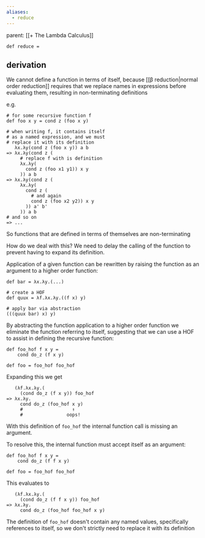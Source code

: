 ```yaml
---
aliases:
  - reduce
---
```


parent: [[+ The Lambda Calculus]]

```
def reduce =
```

## derivation

We cannot define a function in terms of itself, because [[β reduction|normal order reduction]] requires that we replace names in expressions before evaluating them, resulting in non-terminating definitions

e.g.

```
# for some recursive function f
def foo x y = cond z (foo x y)

# when writing f, it contains itself
# as a named expression, and we must
# replace it with its definition
   λx.λy(cond z (foo x y)) a b
=> λx.λy(cond z (
     # replace f with is definition
     λx.λy(
       cond z (foo x1 y1)) x y
     )) a b
=> λx.λy(cond z (
     λx.λy(
       cond z (
         # and again
         cond z (foo x2 y2)) x y
       )) a' b'
     )) a b
# and so on
=> ...
```

So functions that are defined in terms of themselves are non-terminating

How do we deal with this? We need to delay the calling of the function to prevent having to expand its definition. 

Application of a given function can be rewritten by raising the function as an argument to a higher order function:

```
def bar = λx.λy.(...)

# create a HOF
def quux = λf.λx.λy.((f x) y)

# apply bar via abstraction
(((quux bar) x) y)
```

By abstracting the function application to a higher order function we eliminate the function referring to itself, suggesting that we can use a HOF to assist in defining the recursive function:

```
def foo_hof f x y = 
	cond do_z (f x y)

def foo = foo_hof foo_hof
```

Expanding this we get

```
   (λf.λx.λy.(
     (cond do_z (f x y)) foo_hof
=> λx.λy.
     cond do_z (foo_hof x y)
     #                  ↑
     #                oops!
```

With this definition of `foo_hof` the internal function call is missing an argument. 

To resolve this, the internal function must accept itself as an argument:

```
def foo_hof f x y =
	cond do_z (f f x y)

def foo = foo_hof foo_hof
```

This evaluates to

```
   (λf.λx.λy.(
     (cond do_z (f f x y)) foo_hof
=> λx.λy.
     cond do_z (foo_hof foo_hof x y)
```

The definition of `foo_hof` doesn't contain any named values, specifically references to itself, so we don't strictly need to replace it with its definition
